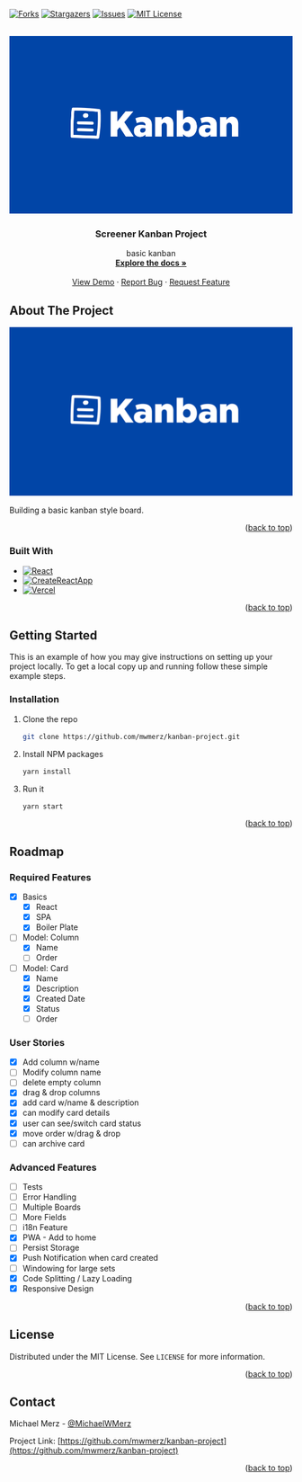 <a name="readme-top"></a>

<!-- PROJECT SHIELDS -->
<!--
*** I'm using markdown "reference style" links for readability.
*** Reference links are enclosed in brackets [ ] instead of parentheses ( ).
*** See the bottom of this document for the declaration of the reference variables
*** for contributors-url, forks-url, etc. This is an optional, concise syntax you may use.
*** https://www.markdownguide.org/basic-syntax/#reference-style-links
-->
[![Forks][forks-shield]][forks-url]
[![Stargazers][stars-shield]][stars-url]
[![Issues][issues-shield]][issues-url]
[![MIT License][license-shield]][license-url]



<!-- PROJECT LOGO -->
<br />
<div align="center">
  <a href="https://github.com/mwmerz/kanban-project">
    <img src="public/Banner.png" alt="Logo" width="529" height="316">
  </a>

<h3 align="center">Screener Kanban Project</h3>

  <p align="center">
    basic kanban
    <br />
    <a href="https://github.com/mwmerz/kanban-project"><strong>Explore the docs »</strong></a>
    <br />
    <br />
    <a href="https://kanban-project-eight.vercel.app/">View Demo</a>
    ·
    <a href="https://github.com/mwmerz/kanban-project/issues">Report Bug</a>
    ·
    <a href="https://github.com/mwmerz/kanban-project/issues">Request Feature</a>
  </p>
</div>


<!-- ABOUT THE PROJECT -->
## About The Project

![Product Name Screen Shot][product-screenshot]

Building a basic kanban style board.

<p align="right">(<a href="#readme-top">back to top</a>)</p>



### Built With

* [![React][React.js]][React-url]
* [![CreateReactApp][Create React App]][CRA-url]
* [![Vercel][Vercel]][Vercel-url]

<p align="right">(<a href="#readme-top">back to top</a>)</p>



<!-- GETTING STARTED -->
## Getting Started

This is an example of how you may give instructions on setting up your project locally.
To get a local copy up and running follow these simple example steps.


### Installation

1. Clone the repo
   ```sh
   git clone https://github.com/mwmerz/kanban-project.git
   ```
2. Install NPM packages
   ```sh
   yarn install
   ```
3. Run it
   ```js
   yarn start
   ```

<p align="right">(<a href="#readme-top">back to top</a>)</p>



<!-- ROADMAP -->
## Roadmap

### Required Features

- [X] Basics
  - [X] React
  - [X] SPA
  - [X] Boiler Plate
- [ ] Model: Column
  - [X] Name
  - [ ] Order
- [ ] Model: Card
  - [X] Name
  - [X] Description
  - [X] Created Date
  - [X] Status
  - [ ] Order

### User Stories
- [X] Add column w/name
- [ ] Modify column name
- [ ] delete empty column
- [X] drag & drop columns
- [X] add card w/name & description
- [X] can modify card details
- [X] user can see/switch card status
- [X] move order w/drag & drop
- [ ] can archive card

### Advanced Features
- [ ] Tests
- [ ] Error Handling
- [ ] Multiple Boards
- [ ] More Fields
- [ ] i18n Feature
- [X] PWA - Add to home
- [ ] Persist Storage
- [X] Push Notification when card created
- [ ] Windowing for large sets
- [X] Code Splitting / Lazy Loading
- [X] Responsive Design

<p align="right">(<a href="#readme-top">back to top</a>)</p>


<!-- LICENSE -->
## License

Distributed under the MIT License. See `LICENSE` for more information.

<p align="right">(<a href="#readme-top">back to top</a>)</p>



<!-- CONTACT -->
## Contact

Michael Merz - [@MichaelWMerz](https://twitter.com/MichaelWMerz)

Project Link: [https://github.com/mwmerz/kanban-project](https://github.com/mwmerz/kanban-project)

<p align="right">(<a href="#readme-top">back to top</a>)</p>



<!-- MARKDOWN LINKS & IMAGES -->
<!-- https://www.markdownguide.org/basic-syntax/#reference-style-links -->
[contributors-shield]: https://img.shields.io/github/contributors/mwmerz/kanban-project.svg?style=for-the-badge
[contributors-url]: https://github.com/mwmerz/kanban-project/graphs/contributors
[forks-shield]: https://img.shields.io/github/forks/mwmerz/kanban-project.svg?style=for-the-badge
[forks-url]: https://github.com/mwmerz/kanban-project/network/members
[stars-shield]: https://img.shields.io/github/stars/mwmerz/kanban-project.svg?style=for-the-badge
[stars-url]: https://github.com/mwmerz/kanban-project/stargazers
[issues-shield]: https://img.shields.io/github/issues/mwmerz/kanban-project.svg?style=for-the-badge
[issues-url]: https://github.com/mwmerz/kanban-project/issues
[license-shield]: https://img.shields.io/github/license/mwmerz/kanban-project.svg?style=for-the-badge
[license-url]: https://github.com/mwmerz/kanban-project/blob/master/LICENSE
[linkedin-shield]: https://img.shields.io/badge/-LinkedIn-black.svg?style=for-the-badge&logo=linkedin&colorB=555
[product-screenshot]: public/Banner.png
[Create React App]: https://img.shields.io/badge/Create_react_app-323845?style=for-the-badge&logo=createreactapp&logoColor=60d0ae
[CRA-url]: https://create-react-app.dev/
[React.js]: https://img.shields.io/badge/React-20232A?style=for-the-badge&logo=react&logoColor=61DAFB
[React-url]: https://reactjs.org/
[Vercel]: https://img.shields.io/badge/Vercel-000000?style=for-the-badge&logo=vercel&logoColor=white
[Vercel-url]: https://vercel.com/